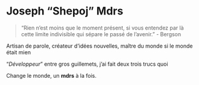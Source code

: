 # Joseph “Shepoj” Mdrs

> “Rien n’est moins que le moment présent, si vous entendez par là cette limite indivisible qui sépare le passé de l’avenir.” - Bergson
> 

Artisan de parole, créateur d’idées nouvelles, maître du monde si le monde était mien

“*Développeur*” entre gros guillemets, j’ai fait deux trois trucs quoi

Change le monde, un **mdrs** à la fois.
